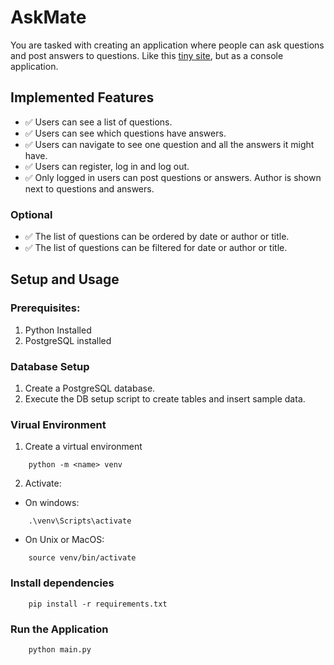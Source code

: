 # AskMate

You are tasked with creating an application where people can ask questions and post answers to questions.
Like this [tiny site](https://stackoverflow.com/questions/19747371/python-exit-commands-why-so-many-and-when-should-each-be-used/),
but as a console application.

## Implemented Features

- ✅ Users can see a list of questions.
- ✅ Users can see which questions have answers.
- ✅ Users can navigate to see one question and all the answers it might have.
- ✅ Users can register, log in and log out. 
- ✅ Only logged in users can post questions or answers. Author is shown next to questions and answers.

### Optional
- ✅ The list of questions can be ordered by date or author or title.
- ✅ The list of questions can be filtered for date or author or title.

## Setup and Usage

### Prerequisites:
1. Python Installed
2. PostgreSQL installed

### Database Setup
1. Create a PostgreSQL database.
2. Execute the DB setup script to create tables and insert sample data.

### Virual Environment

1. Create a virtual environment 
```shell
    python -m <name> venv
```
2. Activate:
- On windows:
```shell
    .\venv\Scripts\activate 
```
 - On Unix or MacOS:
```shell
    source venv/bin/activate 
```
### Install dependencies 
```shell
    pip install -r requirements.txt
```

### Run the Application

```shell 
    python main.py
```


